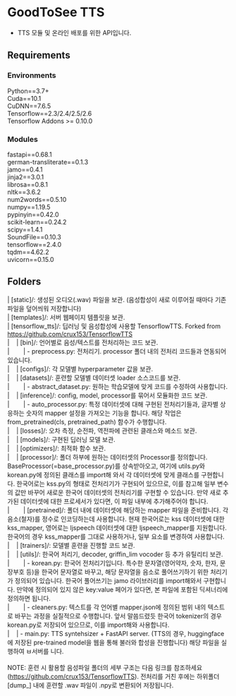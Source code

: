 # GoodToSee TTS

- TTS 모듈 및 온라인 배포를 위한 API입니다.

## Requirements
### Environments
Python==3.7+<br>
Cuda==10.1<br>
CuDNN==7.6.5<br>
Tensorflow==2.3/2.4/2.5/2.6<br>
Tensorflow Addons >= 0.10.0<br>

### Modules
fastapi==0.68.1<br>
german-transliterate==0.1.3<br>
jamo==0.4.1<br>
jinja2==3.0.1<br>
librosa==0.8.1<br>
nltk==3.6.2<br>
num2words==0.5.10<br>
numpy==1.19.5<br>
pypinyin==0.42.0<br>
scikit-learn==0.24.2<br>
scipy==1.4.1<br>
SoundFile==0.10.3<br>
tensorflow==2.4.0<br>
tqdm==4.62.2<br>
uvicorn==0.15.0<br>

## Folders
| [static]/: 생성된 오디오(.wav) 파일을 보관. (음성합성이 새로 이루어질 때마다 기존 파일을 덮어씌워 저장합니다)<br>
| [templates]/: 서버 웹페이지 템플릿을 보관.<br>
| [tensorflow_tts]/: 딥러닝 및 음성합성에 사용할 TensorflowTTS. Forked from https://github.com/crux153/TensorflowTTS<br>
|&nbsp;&nbsp;&nbsp;&nbsp;| [bin]/: 언어별로 음성/텍스트를 전처리하는 코드 보관.<br>
|&nbsp;&nbsp;&nbsp;&nbsp;&nbsp;&nbsp;&nbsp;&nbsp;| - preprocess.py: 전처리기. processor 폴더 내의 전처리 코드들과 연동되어 있습니다.<br>
|&nbsp;&nbsp;&nbsp;&nbsp;| [configs]/: 각 모델별 hyperparameter 값을 보관.<br>
|&nbsp;&nbsp;&nbsp;&nbsp;| [datasets]/: 훈련할 모델별 데이터셋 loader 소스코드를 보관.<br> 
|&nbsp;&nbsp;&nbsp;&nbsp;&nbsp;&nbsp;&nbsp;&nbsp;| - abstract_dataset.py: 원하는 학습모델에 맞게 코드를 수정하여 사용합니다.<br>
|&nbsp;&nbsp;&nbsp;&nbsp;| [inference]/: config, model, processor를 묶어서 모듈화한 코드 보관.<br>
|&nbsp;&nbsp;&nbsp;&nbsp;&nbsp;&nbsp;&nbsp;&nbsp;| - auto_processor.py: 특정 데이터셋에 대해 구현된 전처리기들과, 글자별 상응하는 숫자의 mapper 설정을 가져오는 기능을 합니다. 해당 작업은 from_pretrained(cls, pretrained_path) 함수가 수행합니다.<br>
|&nbsp;&nbsp;&nbsp;&nbsp;| [losses]/: 오차 측정, 순전파, 역전파에 관련된 클래스와 메소드 보관.<br>
|&nbsp;&nbsp;&nbsp;&nbsp;| [models]/: 구현된 딥러닝 모델 보관.<br>
|&nbsp;&nbsp;&nbsp;&nbsp;| [optimizers]/: 최적화 함수 보관.<br>
|&nbsp;&nbsp;&nbsp;&nbsp;| [processor]/: 폴더 하부에 원하는 데이터셋의 Processor를 정의합니다. BaseProcessor(=base_processor.py)를 상속받아오고, 여기에 utils.py와 korean.py에 정의된 클래스를 import해 와서 각 데이터셋에 맞게 클래스를 구현합니다. 한국어로는 kss.py의 형태로 전처리기가 구현되어 있으므로, 이를 참고해 일부 변수의 값만 바꾸어 새로운 한국어 데이터셋의 전처리기를 구현할 수 있습니다. 만약 새로 추가된 데이터셋에 대한 프로세서가 있다면, 이 파일 내부에 추가해주어야 합니다.<br>
|&nbsp;&nbsp;&nbsp;&nbsp;&nbsp;&nbsp;&nbsp;&nbsp;| [pretrained]/: 폴더 내에 데이터셋에 해당하는 mapper 파일을 준비합니다. 각 음소(철자)를 정수로 인코딩하는데 사용합니다. 현재 한국어로는 kss 데이터셋에 대한 kss_mapper, 영어로는 ljspeech 데이터셋에 대한 ljspeech_mapper를 지원합니다. 한국어의 경우 kss_mapper를 그대로 사용하거나, 일부 요소를 변경하여 사용합니다.<br>
|&nbsp;&nbsp;&nbsp;&nbsp;| [trainers]/: 모델별 훈련을 진행할 코드 보관.<br>
|&nbsp;&nbsp;&nbsp;&nbsp;| [utils]/: 한국어 처리기, decoder, griffin_lim vocoder 등 추가 유틸리티 보관.<br>
|&nbsp;&nbsp;&nbsp;&nbsp;&nbsp;&nbsp;&nbsp;&nbsp;| - korean.py: 한국어 전처리기입니다. 특수한 문자열(영어약자, 숫자, 한자, 문장부호 등)을 한국어 문자열로 바꾸고, 해당 문자열을 음소로 풀어쓰기하기 위한 처리기가 정의되어 있습니다. 한국어 풀어쓰기는 jamo 라이브러리를 import해와서 구현합니다. 만약에 정의되어 있지 않은 key:value 페어가 있다면, 본 파일에 포함된 딕셔너리에 정의하면 됩니다.<br>
|&nbsp;&nbsp;&nbsp;&nbsp;&nbsp;&nbsp;&nbsp;&nbsp;| - cleaners.py: 텍스트를 각 언어별 mapper.json에 정의된 범위 내의 텍스트로 바꾸는 과정을 실질적으로 수행합니다. 앞서 말씀드렸듯 한국어 tokenizer의 경우 korean.py로 저장되어 있으므로, 이를 import해와 사용합니다.<br>
|&nbsp;&nbsp;&nbsp;&nbsp;| - main.py: TTS syntehsizer + FastAPI server. (TTS의 경우, huggingface에 저장된 pre-trained model을 웹을 통해 불러와 합성을 진행합니다) 해당 파일을 실행하여 ㅂ서버를 니다.<br>
<br>
NOTE: 훈련 시 활용할 음성파일 폴더의 세부 구조는 다음 링크를 참조하세요(https://github.com/crux153/TensorflowTTS). 전처리를 거친 후에는 하위폴더 [dump_] 내에 훈련할 .wav 파일이 .npy로 변환되어 저장됩니다.
